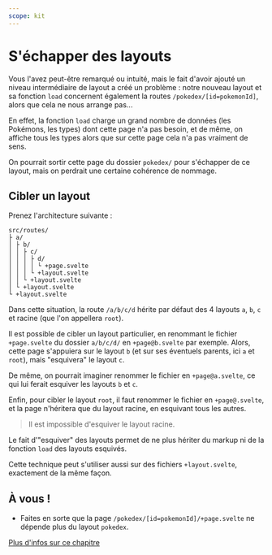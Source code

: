 ```yaml
---
scope: kit
---
```


# S'échapper des layouts

Vous l'avez peut-être remarqué ou intuité, mais le fait d'avoir ajouté un niveau intermédiaire de layout a créé un problème : notre nouveau layout et sa fonction `load` concernent également la routes `/pokedex/[id=pokemonId]`, alors que cela ne nous arrange pas...

En effet, la fonction `load` charge un grand nombre de données (les Pokémons, les types) dont cette page n'a pas besoin, et de même, on affiche tous les types alors que sur cette page cela n'a pas vraiment de sens.

On pourrait sortir cette page du dossier `pokedex/` pour s'échapper de ce layout, mais on perdrait une certaine cohérence de nommage.

## Cibler un layout

Prenez l'architecture suivante :

```
src/routes/
├ a/
│ ├ b/
│ │ ├ c/
│ │ │ ├ d/
│ │ │ │ └ +page.svelte
│ │ │ └ +layout.svelte
│ │ └ +layout.svelte
│ └ +layout.svelte
└ +layout.svelte
```

Dans cette situation, la route `/a/b/c/d` hérite par défaut des 4 layouts `a`, `b`, `c` et racine (que l'on appellera `root`).

Il est possible de cibler un layout particulier, en renommant le fichier `+page.svelte` du dossier `a/b/c/d/` en `+page@b.svelte` par exemple. Alors, cette page s'appuiera sur le layout `b` (et sur ses éventuels parents, ici `a` et `root`), mais "esquivera" le layout `c`.

De même, on pourrait imaginer renommer le fichier en `+page@a.svelte`, ce qui lui ferait esquiver les layouts `b` et `c`.

Enfin, pour cibler le layout `root`, il faut renommer le fichier en `+page@.svelte`, et la page n'héritera que du layout racine, en esquivant tous les autres.

> Il est impossible d'esquiver le layout racine.

Le fait d'"esquiver" des layouts permet de ne plus hériter du markup ni de la fonction `load` des layouts esquivés.

Cette technique peut s'utiliser aussi sur des fichiers `+layout.svelte`, exactement de la même façon.

## À vous !

<section class='task'>

- Faites en sorte que la page `/pokedex/[id=pokemonId]/+page.svelte` ne dépende plus du layout `pokedex`.

</section>

[Plus d'infos sur ce chapitre](https://kit.svelte.dev/docs/advanced-routing#advanced-layouts-page)
